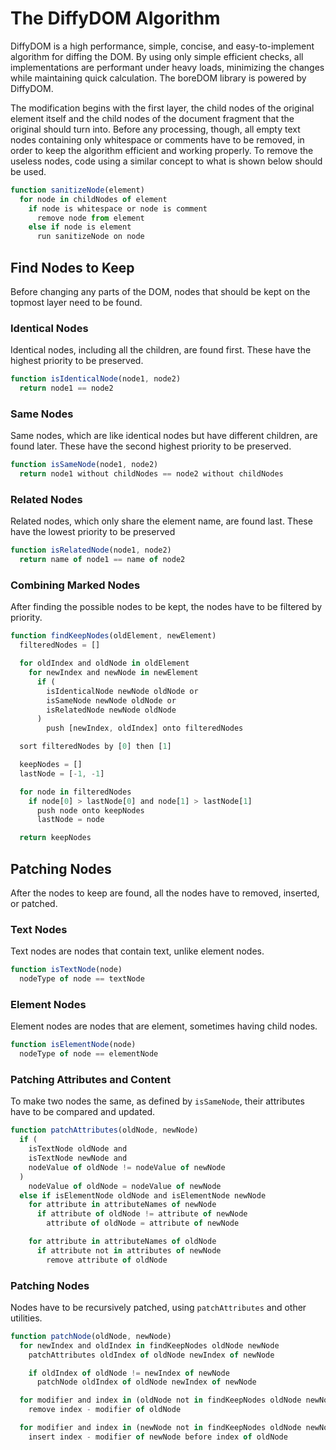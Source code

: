 # The DiffyDOM Algorithm

DiffyDOM is a high performance, simple, concise, and easy-to-implement algorithm for diffing the DOM. By using only simple efficient checks, all implementations are performant under heavy loads, minimizing the changes while maintaining quick calculation. The boreDOM library is powered by DiffyDOM.

The modification begins with the first layer, the child nodes of the original element itself and the child nodes of the document fragment that the original should turn into. Before any processing, though, all empty text nodes containing only whitespace or comments have to be removed, in order to keep the algorithm efficient and working properly. To remove the useless nodes, code using a similar concept to what is shown below should be used.

```javascript
function sanitizeNode(element)
  for node in childNodes of element
    if node is whitespace or node is comment
      remove node from element
    else if node is element
      run sanitizeNode on node
```

## Find Nodes to Keep

Before changing any parts of the DOM, nodes that should be kept on the topmost layer need to be found.

### Identical Nodes

Identical nodes, including all the children, are found first. These have the highest priority to be preserved.

```javascript
function isIdenticalNode(node1, node2)
  return node1 == node2
```

### Same Nodes

Same nodes, which are like identical nodes but have different children, are found later. These have the second highest priority to be preserved.

```javascript
function isSameNode(node1, node2)
  return node1 without childNodes == node2 without childNodes
```

### Related Nodes

Related nodes, which only share the element name, are found last. These have the lowest priority to be preserved

```javascript
function isRelatedNode(node1, node2)
  return name of node1 == name of node2
```

### Combining Marked Nodes

After finding the possible nodes to be kept, the nodes have to be filtered by priority.

```javascript
function findKeepNodes(oldElement, newElement)
  filteredNodes = []

  for oldIndex and oldNode in oldElement
    for newIndex and newNode in newElement
      if (
        isIdenticalNode newNode oldNode or
        isSameNode newNode oldNode or
        isRelatedNode newNode oldNode
      )
        push [newIndex, oldIndex] onto filteredNodes

  sort filteredNodes by [0] then [1]

  keepNodes = []
  lastNode = [-1, -1]

  for node in filteredNodes
    if node[0] > lastNode[0] and node[1] > lastNode[1]
      push node onto keepNodes
      lastNode = node

  return keepNodes
```

## Patching Nodes

After the nodes to keep are found, all the nodes have to removed, inserted, or patched.

### Text Nodes

Text nodes are nodes that contain text, unlike element nodes.

```javascript
function isTextNode(node)
  nodeType of node == textNode
```

### Element Nodes

Element nodes are nodes that are element, sometimes having child nodes.

```javascript
function isElementNode(node)
  nodeType of node == elementNode
```

### Patching Attributes and Content

To make two nodes the same, as defined by `isSameNode`, their attributes have to be compared and updated.

```javascript
function patchAttributes(oldNode, newNode)
  if (
    isTextNode oldNode and
    isTextNode newNode and
    nodeValue of oldNode != nodeValue of newNode
  )
    nodeValue of oldNode = nodeValue of newNode
  else if isElementNode oldNode and isElementNode newNode
    for attribute in attributeNames of newNode
      if attribute of oldNode != attribute of newNode
        attribute of oldNode = attribute of newNode

    for attribute in attributeNames of oldNode
      if attribute not in attributes of newNode
        remove attribute of oldNode
```

### Patching Nodes

Nodes have to be recursively patched, using `patchAttributes` and other utilities.

```javascript
function patchNode(oldNode, newNode)
  for newIndex and oldIndex in findKeepNodes oldNode newNode
    patchAttributes oldIndex of oldNode newIndex of newNode

    if oldIndex of oldNode != newIndex of newNode
      patchNode oldIndex of oldNode newIndex of newNode

  for modifier and index in (oldNode not in findKeepNodes oldNode newNode)
    remove index - modifier of oldNode

  for modifier and index in (newNode not in findKeepNodes oldNode newNode)
    insert index - modifier of newNode before index of oldNode
```
